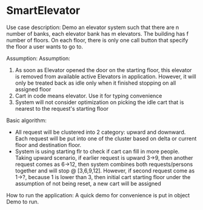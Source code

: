 # SmartElevator

Use case description:
Demo an elevator system such that there are n number of banks, each elevator bank has m elevators. The building has f number of floors. On each floor, there is only one call button that specify the floor a user wants to go to.

Assumption:
Assumption:
1. As soon as Elevator opened the door on the starting floor, this elevator is removed from available active Elevators in application. However, it will only be treated back as idle only when it finished stopping on all assigned floor
2. Cart in code means elevator. Use it for typing convenience
3. System will not consider optimization on picking the idle cart that is nearest to the request's starting floor

Basic algorithm:
  * All request will be clustered into 2 category: upward and downward. Each request will be put into one of the cluster based on delta or current floor and destination floor.
  * System is using starting flr to check if cart can fill in more people. Taking upward scenario, if earlier request is upward 3->9, then another request comes as 6->12, then system combines both requests/persons together and will stop @ [3,6,9,12]. However, if second request come as 1->?, because 1 is lower than 3, then initial cart starting floor under the assumption of not being reset, a new cart will be assigned


How to run the application:
A quick demo for convenience is put in object Demo to run.
